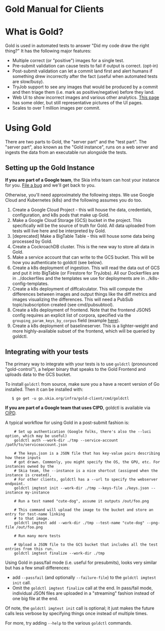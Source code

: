 # Gold Manual for Clients

# What is Gold?

Gold is used in automated tests to answer "Did my code draw the right thing?"
It has the following major features:

- Multiple correct (or "positive") images for a single test.
- Pre-submit validation can cause tests to fail if output is correct. (opt-in)
- Post-submit validation can let a commit land first and alert humans if something
  drew incorrectly after the fact (useful when automated tests are slow/busy).
- TryJob support to see any images that would be produced by a commit and then triage them
  (i.e. mark as positive/negative) before they land.
- Web UI to show incorrect images and various other analytics.
  [This page](https://skia.org/dev/testing/skiagold) has some older, but still representative
  pictures of the UI pages.
- Scales to over 1 million images per commit.

# Using Gold

There are two parts to Gold, the "server part" and the "test part". The "server part", also known as
the "Gold instance", runs on a web server and ingests the data from an executable run alongside the
tests.

## Setting up the Gold Instance

**If you are part of a Google team**, the Skia infra team can host your instance for you.
[File a bug](https://bugs.chromium.org/p/skia/issues/entry?template=New+Gold+Instance) and we'll
get back to you.

Otherwise, you'll need approximately the following steps. We use Google Cloud and Kubernetes (k8s)
and the following assumes you do too.

1.  Create a Google Cloud Project - this will house the data, credentials, configuration, and
    k8s pods that make up Gold.
2.  Make a Google Cloud Storage (GCS) bucket in the project. This specifically will be the source
    of truth for Gold. All data uploaded from tests will live here and be interpreted by Gold.
3.  [deprecated] Make a BigTable Table - this will house some data being processed by Gold.
4.  Create a CockroachDB cluster. This is the new way to store all data in Gold.
5.  Make a service account that can write to the GCS bucket. This will be how you authenticate to
    goldctl (see below).
6.  Create a k8s deployment of ingestion. This will read the data out of GCS and put it into
    BigTable (or Firestore for TryJobs). All our Dockerfiles are in ../dockerfiles
    and the templates we use for deployments are in ../k8s-config-templates.
7.  Create a k8s deployment of diffcalculator. This will compute the differences between images
    and output things like the diff metrics and images visualizing the differences. This will
    need a PubSub topic/subscription created (see cmd/pubsubtool).
8.  Create a k8s deployment of frontend. Note that the frontend JSON5 config requires an explicit
    list of corpora, specified via the `grouping_param_keys_by_corpus` field (example
    [here](https://skia.googlesource.com/buildbot/+/c5ee68d7af3fbad01dc5675f1c6b1e98c17c4d3a/golden/k8s-instances/chrome/chrome-frontend.json5#19)).
9.  Create a k8s deployment of baselineserver. This is a lighter-weight and more highly-available
    subset of the frontend, which will be queried by goldctl.

## Integrating with your tests

The primary way to integrate with your tests is to use `goldctl` (pronounced "gold-control"),
a helper binary that speaks to the Gold Frontend and uploads data to the GCS bucket.

To install `goldctl` from source, make sure you a have a recent version of Go installed.
Then it can be installed with:

```console
   $ go get -u go.skia.org/infra/gold-client/cmd/goldctl
```

**If you are part of a Google team that uses CIPD**, goldctl is available via
[CIPD](https://chrome-infra-packages.appspot.com/p/skia/tools/goldctl).

A typical workflow for using Gold in a post-submit fashion is:

```console
    # Set up authentication (Google folks, there's also the --luci option, which may be useful)
    goldctl auth --work-dir ./tmp --service-account /path/to/serviceaccount.json

    # The keys.json is a JSON file that has key-value pairs describing how these inputs
    # got drawn. Commonly, you might specify the OS, the GPU, etc. For instances owned by the
    # Skia team, the --instance is a nice shortcut (assigned when the instance is created),
    # For other clients, goldctl has a --url to specify the webserver endpoint.
    goldctl imgtest init --work-dir ./tmp --keys-file ./keys.json --instance my-instance

    # Run a test named "cute-dog", assume it outputs /out/foo.png

    # This command will upload the image to the bucket and store an entry for test-name linking
    # to that image.
    goldctl imgtest add --work-dir ./tmp --test-name "cute-dog" --png-file /out/foo.png

    # Run many more tests

    # Upload a JSON file to the GCS bucket that includes all the test entries from this run.
    goldctl imgtest finalize --work-dir ./tmp
```

Using Gold in pass/fail mode (i.e. useful for presubmits), looks very similar but has a few
small differences:

- add `--passfail` (and optionally `--failure-file`) to the `goldctl imgtest init` call.
- Omit the `goldctl imgtest finalize` call at the end. In pass/fail mode, individual JSON files
  are uploaded in a "streaming" fashion instead of one big file at the end.

Of note, the `goldctl imgtest init` call is optional; it just makes the future calls less verbose
by specifying things once instead of multiple times.

For more, try adding `--help` to the various `goldctl` commands.
